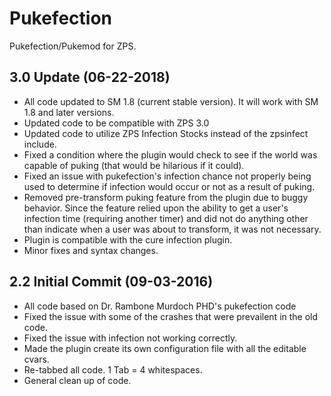 # Pukefection
Pukefection/Pukemod for ZPS.

3.0 Update (06-22-2018)
-----------------
- All code updated to SM 1.8 (current stable version). It will work with SM 1.8 and later versions.
- Updated code to be compatible with ZPS 3.0
- Updated code to utilize ZPS Infection Stocks instead of the zpsinfect include.
- Fixed a condition where the plugin would check to see if the world was capable of puking (that would be hilarious if it could).
- Fixed an issue with pukefection's infection chance not properly being used to determine if infection would occur or not as a result of puking.
- Removed pre-transform puking feature from the plugin due to buggy behavior. Since the feature relied upon the ability to get a user's infection time (requiring another timer) and did not do anything other than indicate when a user was about to transform, it was not necessary.
- Plugin is compatible with the cure infection plugin.
- Minor fixes and syntax changes. 

2.2 Initial Commit (09-03-2016)
-----------------
- All code based on Dr. Rambone Murdoch PHD's pukefection code
- Fixed the issue with some of the crashes that were prevailent in the old code.
- Fixed the issue with infection not working correctly.
- Made the plugin create its own configuration file with all the editable cvars.
- Re-tabbed all code. 1 Tab = 4 whitespaces.
- General clean up of code.